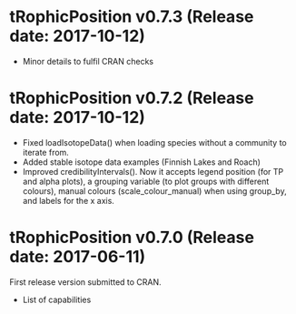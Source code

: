 tRophicPosition v0.7.3 (Release date: 2017-10-12)
==============

* Minor details to fulfil CRAN checks

tRophicPosition v0.7.2 (Release date: 2017-10-12)
==============

* Fixed loadIsotopeData() when loading species without a community to iterate from.
* Added stable isotope data examples (Finnish Lakes and Roach)
* Improved credibilityIntervals(). Now it accepts legend position (for TP and alpha plots), a grouping variable (to plot groups with different colours), manual colours (scale_colour_manual) when using group_by, and labels for the x axis.

tRophicPosition v0.7.0 (Release date: 2017-06-11)
==============

First release version submitted to CRAN.

* List of capabilities
